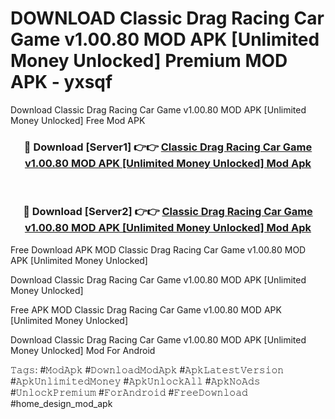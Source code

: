 # DOWNLOAD Classic Drag Racing Car Game v1.00.80 MOD APK [Unlimited Money Unlocked] Premium MOD APK - yxsqf
Download Classic Drag Racing Car Game v1.00.80 MOD APK [Unlimited Money Unlocked] Free Mod APK

<div align="center">
<h3>🔴 Download [Server1] 👉👉 <a href="https://apk-comot.site?title=Classic_Drag_Racing_Car_Game_v1.00.80_MOD_APK_[Unlimited_Money_Unlocked]">Classic Drag Racing Car Game v1.00.80 MOD APK [Unlimited Money Unlocked] Mod Apk</a></h3><br>

<h3>🔴 Download [Server2] 👉👉 <a href="https://apk-comot.site?title=Classic_Drag_Racing_Car_Game_v1.00.80_MOD_APK_[Unlimited_Money_Unlocked]">Classic Drag Racing Car Game v1.00.80 MOD APK [Unlimited Money Unlocked] Mod Apk</a></h3>
</div>


Free Download APK MOD Classic Drag Racing Car Game v1.00.80 MOD APK [Unlimited Money Unlocked]

Download Classic Drag Racing Car Game v1.00.80 MOD APK [Unlimited Money Unlocked] 

Free APK MOD Classic Drag Racing Car Game v1.00.80 MOD APK [Unlimited Money Unlocked] 

Download Classic Drag Racing Car Game v1.00.80 MOD APK [Unlimited Money Unlocked] Mod For Android

𝚃𝚊𝚐𝚜: #𝙼𝚘𝚍𝙰𝚙𝚔 #𝙳𝚘𝚠𝚗𝚕𝚘𝚊𝚍𝙼𝚘𝚍𝙰𝚙𝚔 #𝙰𝚙𝚔𝙻𝚊𝚝𝚎𝚜𝚝𝚅𝚎𝚛𝚜𝚒𝚘𝚗 #𝙰𝚙𝚔𝚄𝚗𝚕𝚒𝚖𝚒𝚝𝚎𝚍𝙼𝚘𝚗𝚎𝚢 #𝙰𝚙𝚔𝚄𝚗𝚕𝚘𝚌𝚔𝙰𝚕𝚕 #𝙰𝚙𝚔𝙽𝚘𝙰𝚍𝚜 #𝚄𝚗𝚕𝚘𝚌𝚔𝙿𝚛𝚎𝚖𝚒𝚞𝚖 #𝙵𝚘𝚛𝙰𝚗𝚍𝚛𝚘𝚒𝚍 #𝙵𝚛𝚎𝚎𝙳𝚘𝚠𝚗𝚕𝚘𝚊𝚍 #home_design_mod_apk